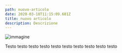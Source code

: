 ```yaml
---
path: nuovo-articolo
date: 2020-03-18T11:15:09.681Z
title: nuovo articolo
description: Descrizione
---
```

![](/assets/achille-castiglioni.jpg "immagine")

Testo testo testo testo testo testo testo testo testo testo

